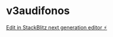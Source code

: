 # v3audifonos

[Edit in StackBlitz next generation editor ⚡️](https://stackblitz.com/~/github.com/miempresaonline/v3audifonos)